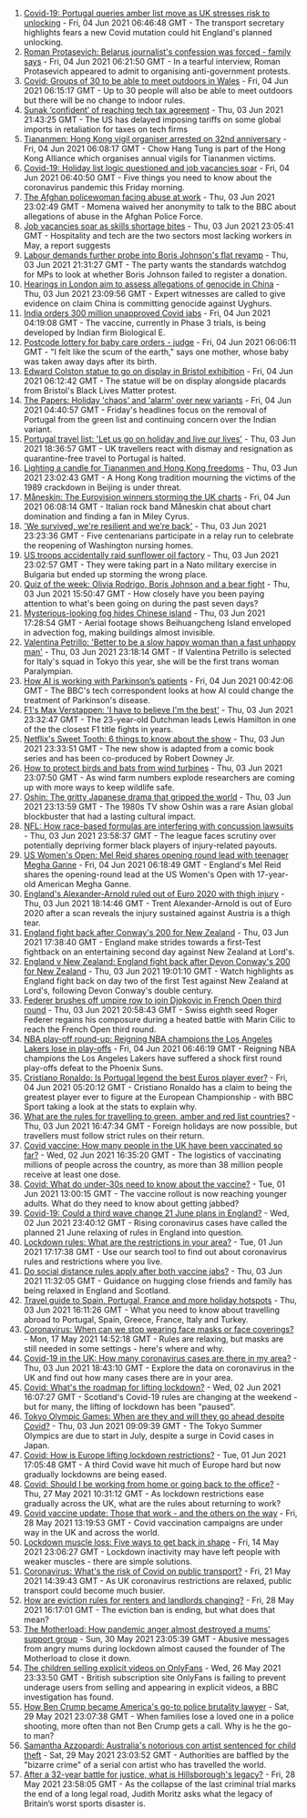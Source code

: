 1. [Covid-19: Portugal queries amber list move as UK stresses risk to unlocking](https://www.bbc.co.uk/news/uk-57353048) - Fri, 04 Jun 2021 06:46:48 GMT - The transport secretary highlights fears a new Covid mutation could hit England's planned unlocking.
2. [Roman Protasevich: Belarus journalist's confession was forced - family says](https://www.bbc.co.uk/news/world-europe-57353413) - Fri, 04 Jun 2021 06:21:50 GMT - In a tearful interview, Roman Protasevich appeared to admit to organising anti-government protests.
3. [Covid: Groups of 30 to be able to meet outdoors in Wales](https://www.bbc.co.uk/news/uk-wales-57346925) - Fri, 04 Jun 2021 06:15:17 GMT - Up to 30 people will also be able to meet outdoors but there will be no change to indoor rules.
4. [Sunak ‘confident’ of reaching tech tax agreement](https://www.bbc.co.uk/news/business-57349803) - Thu, 03 Jun 2021 21:43:25 GMT - The US has delayed imposing tariffs on some global imports in retaliation for taxes on tech firms
5. [Tiananmen: Hong Kong vigil organiser arrested on 32nd anniversary](https://www.bbc.co.uk/news/world-asia-57353803) - Fri, 04 Jun 2021 06:08:17 GMT - Chow Hang Tung is part of the Hong Kong Alliance which organises annual vigils for Tiananmen victims.
6. [Covid-19: Holiday list logic questioned and job vacancies soar](https://www.bbc.co.uk/news/uk-57343177) - Fri, 04 Jun 2021 06:40:50 GMT - Five things you need to know about the coronavirus pandemic this Friday morning.
7. [The Afghan policewoman facing abuse at work](https://www.bbc.co.uk/news/world-asia-57343435) - Thu, 03 Jun 2021 23:02:49 GMT - Momena waived her anonymity to talk to the BBC about allegations of abuse in the Afghan Police Force.
8. [Job vacancies soar as skills shortage bites](https://www.bbc.co.uk/news/business-57349802) - Thu, 03 Jun 2021 23:05:41 GMT - Hospitality and tech are the two sectors most lacking workers in May, a report suggests
9. [Labour demands further probe into Boris Johnson's flat revamp](https://www.bbc.co.uk/news/uk-politics-57346640) - Thu, 03 Jun 2021 21:31:27 GMT - The party wants the standards watchdog for MPs to look at whether Boris Johnson failed to register a donation.
10. [Hearings in London aim to assess allegations of genocide in China](https://www.bbc.co.uk/news/uk-57318564) - Thu, 03 Jun 2021 23:09:56 GMT - Expert witnesses are called to give evidence on claim China is committing genocide against Uyghurs.
11. [India orders 300 million unapproved Covid jabs](https://www.bbc.co.uk/news/world-asia-india-57354069) - Fri, 04 Jun 2021 04:19:08 GMT - The vaccine, currently in Phase 3 trials, is being developed by Indian firm Biological E.
12. [Postcode lottery for baby care orders - judge](https://www.bbc.co.uk/news/uk-57343582) - Fri, 04 Jun 2021 06:06:11 GMT - "I felt like the scum of the earth," says one mother, whose baby was taken away days after its birth.
13. [Edward Colston statue to go on display in Bristol exhibition](https://www.bbc.co.uk/news/uk-england-bristol-57350650) - Fri, 04 Jun 2021 06:12:42 GMT - The statue will be on display alongside placards from Bristol's Black Lives Matter protest.
14. [The Papers: Holiday 'chaos' and 'alarm' over new variants](https://www.bbc.co.uk/news/blogs-the-papers-57353032) - Fri, 04 Jun 2021 04:40:57 GMT - Friday's headlines focus on the removal of Portugal from the green list and continuing concern over the Indian variant.
15. [Portugal travel list: 'Let us go on holiday and live our lives'](https://www.bbc.co.uk/news/uk-57351808) - Thu, 03 Jun 2021 18:36:57 GMT - UK travellers react with dismay and resignation as quarantine-free travel to Portugal is halted.
16. [Lighting a candle for Tiananmen and Hong Kong freedoms](https://www.bbc.co.uk/news/world-asia-china-57314397) - Thu, 03 Jun 2021 23:02:43 GMT - A Hong Kong tradition mourning the victims of the 1989 crackdown in Beijing is under threat.
17. [Måneskin: The Eurovision winners storming the UK charts](https://www.bbc.co.uk/news/newsbeat-57331991) - Fri, 04 Jun 2021 06:08:14 GMT - Italian rock band Måneskin chat about chart domination and finding a fan in Miley Cyrus.
18. ['We survived, we're resilient and we're back'](https://www.bbc.co.uk/news/world-us-canada-57337295) - Thu, 03 Jun 2021 23:23:36 GMT - Five centenarians participate in a relay run to celebrate the reopening of Washington nursing homes.
19. [US troops accidentally raid sunflower oil factory](https://www.bbc.co.uk/news/world-57351158) - Thu, 03 Jun 2021 23:02:57 GMT - They were taking part in a Nato military exercise in Bulgaria but ended up storming the wrong place.
20. [Quiz of the week: Olivia Rodrigo, Boris Johnson and a bear fight](https://www.bbc.co.uk/news/world-57341232) - Thu, 03 Jun 2021 15:50:47 GMT - How closely have you been paying attention to what's been going on during the past seven days?
21. [Mysterious-looking fog hides Chinese island](https://www.bbc.co.uk/news/world-asia-china-57350945) - Thu, 03 Jun 2021 17:28:54 GMT - Aerial footage shows Beihuangcheng Island enveloped in advection fog, making buildings almost invisible.
22. [Valentina Petrillo: 'Better to be a slow happy woman than a fast unhappy man'](https://www.bbc.co.uk/news/stories-57338207) - Thu, 03 Jun 2021 23:18:14 GMT - If Valentina Petrillo is selected for Italy's squad in Tokyo this year, she will be the first trans woman Paralympian.
23. [How AI is working with Parkinson’s patients](https://www.bbc.co.uk/news/technology-57342760) - Fri, 04 Jun 2021 00:42:06 GMT - The BBC's tech correspondent looks at how AI could change the treatment of Parkinson's disease.
24. [F1's Max Verstappen: 'I have to believe I'm the best'](https://www.bbc.co.uk/news/newsbeat-57346850) - Thu, 03 Jun 2021 23:32:47 GMT - The 23-year-old Dutchman leads Lewis Hamilton in one of the the closest F1 title fights in years.
25. [Netflix's Sweet Tooth: 6 things to know about the show](https://www.bbc.co.uk/news/entertainment-arts-56668478) - Thu, 03 Jun 2021 23:33:51 GMT - The new show is adapted from a comic book series and has been co-produced by Robert Downey Jr.
26. [How to protect birds and bats from wind turbines](https://www.bbc.co.uk/news/business-57176807) - Thu, 03 Jun 2021 23:07:50 GMT - As wind farm numbers explode researchers are coming up with more ways to keep wildlife safe.
27. [Oshin: The gritty Japanese drama that gripped the world](https://www.bbc.co.uk/news/world-asia-57005333) - Thu, 03 Jun 2021 23:13:59 GMT - The 1980s TV show Oshin was a rare Asian global blockbuster that had a lasting cultural impact.
28. [NFL: How race-based formulas are interfering with concussion lawsuits](https://www.bbc.co.uk/news/world-us-canada-57337296) - Thu, 03 Jun 2021 23:58:37 GMT - The league faces scrutiny over potentially depriving former black players of injury-related payouts.
29. [US Women's Open: Mel Reid shares opening round lead with teenager Megha Ganne](https://www.bbc.co.uk/sport/golf/57354585) - Fri, 04 Jun 2021 06:18:49 GMT - England's Mel Reid shares the opening-round lead at the US Women's Open with 17-year-old American Megha Ganne.
30. [England's Alexander-Arnold ruled out of Euro 2020 with thigh injury](https://www.bbc.co.uk/sport/football/57351839) - Thu, 03 Jun 2021 18:14:46 GMT - Trent Alexander-Arnold is out of Euro 2020 after a scan reveals the injury sustained against Austria is a thigh tear.
31. [England fight back after Conway's 200 for New Zealand](https://www.bbc.co.uk/sport/cricket/57350116) - Thu, 03 Jun 2021 17:38:40 GMT - England make strides towards a first-Test fightback on an entertaining second day against New Zealand at Lord's.
32. [England v New Zealand: England fight back after Devon Conway's 200 for New Zealand](https://www.bbc.co.uk/sport/av/cricket/57352214) - Thu, 03 Jun 2021 19:01:10 GMT - Watch highlights as England fight back on day two of the first Test against New Zealand at Lord's, following Devon Conway's double century.
33. [Federer brushes off umpire row to join Djokovic in French Open third round](https://www.bbc.co.uk/sport/tennis/57350030) - Thu, 03 Jun 2021 20:58:43 GMT - Swiss eighth seed Roger Federer regains his composure during a heated battle with Marin Cilic to reach the French Open third round.
34. [NBA play-off round-up: Reigning NBA champions the Los Angeles Lakers lose in play-offs](https://www.bbc.co.uk/sport/basketball/57347263) - Fri, 04 Jun 2021 06:46:19 GMT - Reigning NBA champions the Los Angeles Lakers have suffered a shock first round play-offs defeat to the Phoenix Suns.
35. [Cristiano Ronaldo: Is Portugal legend the best Euros player ever?](https://www.bbc.co.uk/sport/football/52967140) - Fri, 04 Jun 2021 05:20:12 GMT - Cristiano Ronaldo has a claim to being the greatest player ever to figure at the European Championship - with BBC Sport taking a look at the stats to explain why.
36. [What are the rules for travelling to green, amber and red list countries?](https://www.bbc.co.uk/news/explainers-52544307) - Thu, 03 Jun 2021 16:47:34 GMT - Foreign holidays are now possible, but travellers must follow strict rules on their return.
37. [Covid vaccine: How many people in the UK have been vaccinated so far?](https://www.bbc.co.uk/news/health-55274833) - Wed, 02 Jun 2021 16:35:20 GMT - The logistics of vaccinating millions of people across the country, as more than 38 million people receive at least one dose.
38. [Covid: What do under-30s need to know about the vaccine?](https://www.bbc.co.uk/news/health-57273875) - Tue, 01 Jun 2021 13:00:15 GMT - The vaccine rollout is now reaching younger adults. What do they need to know about getting jabbed?
39. [Covid-19: Could a third wave change 21 June plans in England?](https://www.bbc.co.uk/news/health-57328469) - Wed, 02 Jun 2021 23:40:12 GMT - Rising coronavirus cases have called the planned 21 June relaxing of rules in England into question.
40. [Lockdown rules: What are the restrictions in your area?](https://www.bbc.co.uk/news/uk-54373904) - Tue, 01 Jun 2021 17:17:38 GMT - Use our search tool to find out about coronavirus rules and restrictions where you live.
41. [Do social distance rules apply after both vaccine jabs?](https://www.bbc.co.uk/news/uk-51506729) - Thu, 03 Jun 2021 11:32:05 GMT - Guidance on hugging close friends and family has being relaxed in England and Scotland.
42. [Travel guide to Spain, Portugal, France and more holiday hotspots](https://www.bbc.co.uk/news/explainers-56997931) - Thu, 03 Jun 2021 16:11:26 GMT - What you need to know about travelling abroad to Portugal, Spain, Greece, France, Italy and Turkey.
43. [Coronavirus: When can we stop wearing face masks or face coverings?](https://www.bbc.co.uk/news/health-51205344) - Mon, 17 May 2021 14:52:18 GMT - Rules are relaxing, but masks are still needed in some settings - here's where and why.
44. [Covid-19 in the UK: How many coronavirus cases are there in my area?](https://www.bbc.co.uk/news/uk-51768274) - Thu, 03 Jun 2021 18:43:10 GMT - Explore the data on coronavirus in the UK and find out how many cases there are in your area.
45. [Covid: What's the roadmap for lifting lockdown?](https://www.bbc.co.uk/news/explainers-52530518) - Wed, 02 Jun 2021 16:07:27 GMT - Scotland's Covid-19 rules are changing at the weekend - but for many, the lifting of lockdown has been "paused".
46. [Tokyo Olympic Games: When are they and will they go ahead despite Covid?](https://www.bbc.co.uk/news/world-asia-57240044) - Thu, 03 Jun 2021 09:09:39 GMT - The Tokyo Summer Olympics are due to start in July, despite a surge in Covid cases in Japan.
47. [Covid: How is Europe lifting lockdown restrictions?](https://www.bbc.co.uk/news/explainers-53640249) - Tue, 01 Jun 2021 17:05:48 GMT - A third Covid wave hit much of Europe hard but now gradually lockdowns are being eased.
48. [Covid: Should I be working from home or going back to the office?](https://www.bbc.co.uk/news/business-52567567) - Thu, 27 May 2021 10:31:12 GMT - As lockdown restrictions ease gradually across the UK, what are the rules about returning to work?
49. [Covid vaccine update: Those that work - and the others on the way](https://www.bbc.co.uk/news/health-51665497) - Fri, 28 May 2021 13:19:53 GMT - Covid vaccination campaigns are under way in the UK and across the world.
50. [Lockdown muscle loss: Five ways to get back in shape](https://www.bbc.co.uk/news/uk-56887390) - Fri, 14 May 2021 23:06:27 GMT - Lockdown inactivity may have left people with weaker muscles - there are simple solutions.
51. [Coronavirus: What's the risk of Covid on public transport?](https://www.bbc.co.uk/news/health-51736185) - Fri, 21 May 2021 14:39:43 GMT - As UK coronavirus restrictions are relaxed, public transport could become much busier.
52. [How are eviction rules for renters and landlords changing?](https://www.bbc.co.uk/news/explainers-53860154) - Fri, 28 May 2021 16:17:01 GMT - The eviction ban is ending, but what does that mean?
53. [The Motherload: How pandemic anger almost destroyed a mums' support group](https://www.bbc.co.uk/news/stories-57285368) - Sun, 30 May 2021 23:05:39 GMT - Abusive messages from angry mums during lockdown almost caused the founder of The Motherload to close it down.
54. [The children selling explicit videos on OnlyFans](https://www.bbc.co.uk/news/uk-57255983) - Wed, 26 May 2021 23:33:50 GMT - British subscription site OnlyFans is failing to prevent underage users from selling and appearing in explicit videos, a BBC investigation has found.
55. [How Ben Crump became America's go-to police brutality lawyer](https://www.bbc.co.uk/news/world-us-canada-57038162) - Sat, 29 May 2021 23:07:38 GMT - When families lose a loved one in a police shooting, more often than not Ben Crump gets a call. Why is he the go-to man?
56. [Samantha Azzopardi: Australia's notorious con artist sentenced for child theft](https://www.bbc.co.uk/news/world-australia-57284621) - Sat, 29 May 2021 23:03:52 GMT - Authorities are baffled by the "bizarre crime" of a serial con artist who has travelled the world.
57. [After a 32-year battle for justice, what is Hillsborough's legacy?](https://www.bbc.co.uk/news/uk-57281398) - Fri, 28 May 2021 23:58:05 GMT - As the collapse of the last criminal trial marks the end of a long legal road, Judith Moritz asks what the legacy of Britain’s worst sports disaster is.
